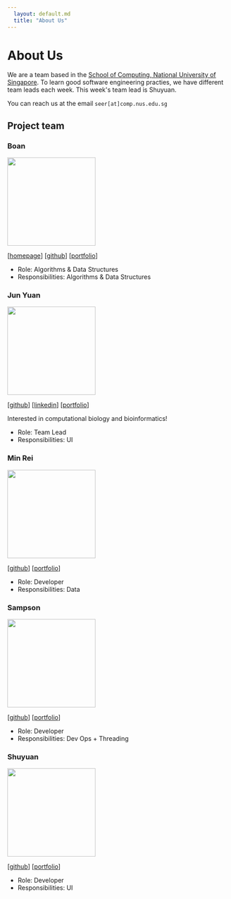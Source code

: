 ```yaml
---
  layout: default.md
  title: "About Us"
---
```


# About Us

We are a team based in the [School of Computing, National University of Singapore](http://www.comp.nus.edu.sg). To learn good software engineering practies, we have different team leads each week. This week's team lead is Shuyuan.

You can reach us at the email `seer[at]comp.nus.edu.sg`

## Project team

### Boan

<img src="images/qinboan.png" width="200px">

[[homepage](http://www.comp.nus.edu.sg/~damithch)]
[[github](https://github.com/qinboan)]
[[portfolio](team/johndoe.md)]

* Role: Algorithms & Data Structures
* Responsibilities: Algorithms & Data Structures

### Jun Yuan

<img src="images/chengjunyuan.png" width="200px">

[[github](https://github.com/chengjunyuan)] [[linkedin](https://www.linkedin.com/in/jun-yuan-cheng-2867931a9/)] [[portfolio](team/chengjunyuan.md)]

Interested in computational biology and bioinformatics!

* Role: Team Lead
* Responsibilities: UI

### Min Rei

<img src="images/minreiseah.png" width="200px">

[[github](http://github.com/minreiseah)] [[portfolio](team/minreiseah.md)]

* Role: Developer
* Responsibilities: Data

### Sampson

<img src="images/sampsonye1999.png" width="200px">

[[github](http://github.com/SampsonYe1999)]
[[portfolio](team/sampsonye.md)]

* Role: Developer
* Responsibilities: Dev Ops + Threading

### Shuyuan

<img src="images/legionlegion.png" width="200px">

[[github](http://github.com/legionlegion)]
[[portfolio](team/legionlegion.md)]

* Role: Developer
* Responsibilities: UI
